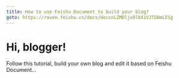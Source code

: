 ```yaml
---
title: How to use Feishu Document to build your blog?
goto: https://raven.feishu.cn/docs/doccnLZMDlju9lbX1VJTDOmLESg
---
```

# Hi, blogger!
Follow this tutorial, build your own blog and edit it based on Feishu Document...